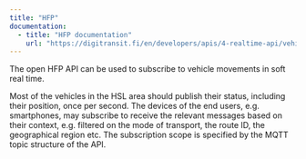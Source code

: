 ```yaml
---
title: "HFP"
documentation:
  - title: "HFP documentation"
    url: "https://digitransit.fi/en/developers/apis/4-realtime-api/vehicle-positions/"
---
```


The open HFP API can be used to subscribe to vehicle movements in soft real time.

Most of the vehicles in the HSL area should publish their status, including their position, once per second. The devices of the end users, e.g. smartphones, may subscribe to receive the relevant messages based on their context, e.g. filtered on the mode of transport, the route ID, the geographical region etc. The subscription scope is specified by the MQTT topic structure of the API.
